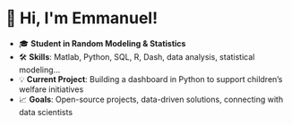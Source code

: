 # 👋 Hi, I'm Emmanuel!

- 🎓 **Student in Random Modeling & Statistics**  
- 🛠️ **Skills**: Matlab, Python, SQL, R, Dash, data analysis, statistical modeling...
- 💡 **Current Project**: Building a dashboard in Python to support children’s welfare initiatives
- 📈 **Goals**: Open-source projects, data-driven solutions, connecting with data scientists
